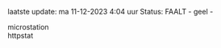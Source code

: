 laatste update: 
ma 11-12-2023  4:04   uur 
Status: FAALT - geel - 
<div class="service Y">microstation</div><div class="service G">httpstat</div>